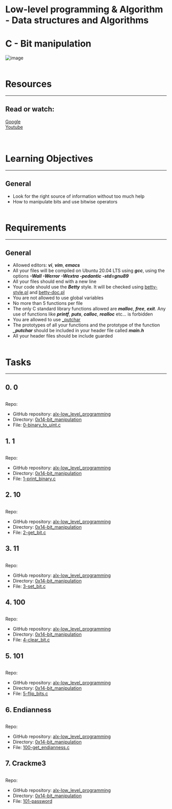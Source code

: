 # Low-level programming & Algorithm - Data structures and Algorithms
# C - Bit manipulation



![image](https://user-images.githubusercontent.com/78828566/236291742-a9d86e57-7b06-497d-94d2-07c3ef18a5c2.png)
<br /><br />

# Resources
--------------------------------------------------------------------------
## Read or watch:
[Google](https://www.google.com/webhp?q=bit+manipulation+C) <br />
[Youtube](https://www.youtube.com/results?search_query=bitwise+operators+in+c) <br />
<br /><br />



# Learning Objectives
--------------------------------------------------------------------------
## General
* Look for the right source of information without too much help
* How to manipulate bits and use bitwise operators
<br /><br />



# Requirements
--------------------------------------------------------------------------
## General
* Allowed editors: ***vi***, ***vim***, ***emacs***
* All your files will be compiled on Ubuntu 20.04 LTS using ***gcc***, using the options ***-Wall -Werror -Wextra -pedantic -std=gnu89***
* All your files should end with a new line
* Your code should use the ***Betty*** style. It will be checked using [betty-style.pl](https://github.com/holbertonschool/Betty/blob/master/betty-style.pl) and [betty-doc.pl](https://github.com/holbertonschool/Betty/blob/master/betty-doc.pl)
* You are not allowed to use global variables
* No more than 5 functions per file
* The only C standard library functions allowed are ***malloc***, ***free***, ***exit***. Any use of functions like ***printf***, ***puts***, ***calloc***, ***realloc*** etc… is forbidden
* You are allowed to use [_putchar](https://github.com/pie972/alx-low_level_programming/blob/master/0x04-more_functions_nested_loops/_putchar.c)
* The prototypes of all your functions and the prototype of the function ***_putchar*** should be included in your header file called ***main.h***
* All your header files should be include guarded
<br /><br />



# Tasks
--------------------------------------------------------------------------
## 0. 0

```bash
```
Repo:
- GitHub repository: [alx-low_level_programming](https://github.com/pie972/alx-low_level_programming)
- Directory: [0x14-bit_manipulation](https://github.com/pie972/alx-low_level_programming/blob/master/0x14-bit_manipulation)
- File: [0-binary_to_uint.c](https://github.com/pie972/alx-low_level_programming/blob/master/0x14-bit_manipulation/0-binary_to_uint.c)<br />



## 1. 1

```bash
```
Repo:
- GitHub repository: [alx-low_level_programming](https://github.com/pie972/alx-low_level_programming)
- Directory: [0x14-bit_manipulation](https://github.com/pie972/alx-low_level_programming/blob/master/0x14-bit_manipulation)
- File: [1-print_binary.c](https://github.com/pie972/alx-low_level_programming/blob/master/0x14-bit_manipulation/1-print_binary.c)<br />



## 2. 10

```bash
```
Repo:
- GitHub repository: [alx-low_level_programming](https://github.com/pie972/alx-low_level_programming)
- Directory: [0x14-bit_manipulation](https://github.com/pie972/alx-low_level_programming/blob/master/0x14-bit_manipulation)
- File: [2-get_bit.c](https://github.com/pie972/alx-low_level_programming/blob/master/0x14-bit_manipulation/2-get_bit.c)<br />



## 3. 11

```bash
```
Repo:
- GitHub repository: [alx-low_level_programming](https://github.com/pie972/alx-low_level_programming)
- Directory: [0x14-bit_manipulation](https://github.com/pie972/alx-low_level_programming/blob/master/0x14-bit_manipulation)
- File: [3-set_bit.c](https://github.com/pie972/alx-low_level_programming/blob/master/0x14-bit_manipulation/3-set_bit.c)<br />



## 4. 100

```bash
```
Repo:
- GitHub repository: [alx-low_level_programming](https://github.com/pie972/alx-low_level_programming)
- Directory: [0x14-bit_manipulation](https://github.com/pie972/alx-low_level_programming/blob/master/0x14-bit_manipulation)
- File: [4-clear_bit.c](https://github.com/pie972/alx-low_level_programming/blob/master/0x14-bit_manipulation/4-clear_bit.c)<br />



## 5. 101

```bash
```
Repo:
- GitHub repository: [alx-low_level_programming](https://github.com/pie972/alx-low_level_programming)
- Directory: [0x14-bit_manipulation](https://github.com/pie972/alx-low_level_programming/blob/master/0x14-bit_manipulation)
- File: [5-flip_bits.c](https://github.com/pie972/alx-low_level_programming/blob/master/0x14-bit_manipulation/5-flip_bits.c)<br />



## 6. Endianness

```bash
```
Repo:
- GitHub repository: [alx-low_level_programming](https://github.com/pie972/alx-low_level_programming)
- Directory: [0x14-bit_manipulation](https://github.com/pie972/alx-low_level_programming/blob/master/0x14-bit_manipulation)
- File: [100-get_endianness.c](https://github.com/pie972/alx-low_level_programming/blob/master/0x14-bit_manipulation/100-get_endianness.c)<br />



## 7. Crackme3

```bash
```
Repo:
- GitHub repository: [alx-low_level_programming](https://github.com/pie972/alx-low_level_programming)
- Directory: [0x14-bit_manipulation](https://github.com/pie972/alx-low_level_programming/blob/master/0x14-bit_manipulation)
- File: [101-password](https://github.com/pie972/alx-low_level_programming/blob/master/0x14-bit_manipulation/101-password)<br />
